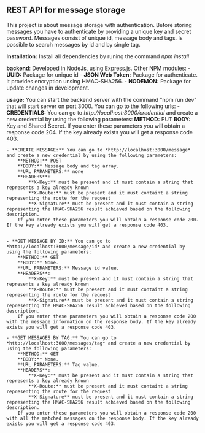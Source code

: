 ## REST API for message storage

This project is about message storage with authentication. Before storing messages you have to authenticate by providing a unique key and secret password. Messages consist of unique id, message body and tags. Is possible to search messages by id and by single tag. 

**Installation:** Install all dependencies by runing the command *npm install* 

**backend**: Developed in NodeJs, using Express.js. Other NPM modules:
    - **UUID:** Package for unique id 
    - **JSON Web Token:** Package for authenticate. It provides encryption unsing HMAC-SHA256.
    - **NODEMON:** Package for update changes in development.

**usage:** You can start the backend server with the command "npm run dev" that will start server on port 3000. You can go to the following urls:
    - **CREDENTIALS:** You can go to *http://localhost:3000/credential* and create a new credential by using the following parameters:
        **METHOD:** PUT
        **BODY:** Key and Shared Secret.
        If you enter these parameters you will obtain a response code 204. If the key already exists you will get a response code 403.
    
    
    - **CREATE MESSAGE:** You can go to *http://localhost:3000/message* and create a new credential by using the following parameters:
        **METHOD:** POST
        **BODY:** Message body and tag array.
        **URL PARAMETERS:** none
        **HEADERS**: 
            **X-Key:** must be present and it must contain a string that represents a key already known
            **X-Route:** must be present and it must containt a string representing the route for the request
            **X-Signature** must be present and it must contain a string representing the HMAC-SHA256 result achieved based on the following description.
        If you enter these parameters you will obtain a response code 200. If the key already exists you will get a response code 403.
    
    
    - **GET MESSAGE BY ID:** You can go to *http://localhost:3000/message/id* and create a new credential by using the following parameters:
        **METHOD:** GET
        **BODY:** None.
        **URL PARAMETERS:** Message id value.
        **HEADERS**: 
            **X-Key:** must be present and it must contain a string that represents a key already known
            **X-Route:** must be present and it must containt a string representing the route for the request
            **X-Signature** must be present and it must contain a string representing the HMAC-SHA256 result achieved based on the following description.
        If you enter these parameters you will obtain a response code 200 with the message information on the response body. If the key already exists you will get a response code 403.
    
    - **GET MESSAGES BY TAG:** You can go to *http://localhost:3000/messages/tag* and create a new credential by using the following parameters:
        **METHOD:** GET
        **BODY:** None.
        **URL PARAMETERS:** Tag value.
        **HEADERS**: 
            **X-Key:** must be present and it must contain a string that represents a key already known
            **X-Route:** must be present and it must containt a string representing the route for the request
            **X-Signature** must be present and it must contain a string representing the HMAC-SHA256 result achieved based on the following description.
        If you enter these parameters you will obtain a response code 200 with all the matched messages on the response body. If the key already exists you will get a response code 403.

